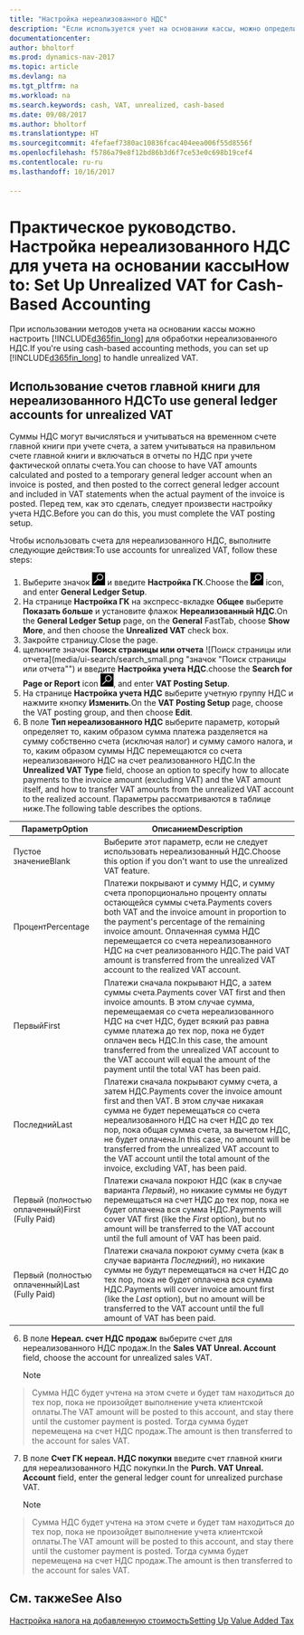 ```yaml
---
title: "Настройка нереализованного НДС"
description: "Если используется учет на основании кассы, можно определить способ обработки нереализованного НДС для продаж и покупок."
documentationcenter: 
author: bholtorf
ms.prod: dynamics-nav-2017
ms.topic: article
ms.devlang: na
ms.tgt_pltfrm: na
ms.workload: na
ms.search.keywords: cash, VAT, unrealized, cash-based
ms.date: 09/08/2017
ms.author: bholtorf
ms.translationtype: HT
ms.sourcegitcommit: 4fefaef7380ac10836fcac404eea006f55d8556f
ms.openlocfilehash: f5786a79e8f12bd86b3d6f7ce53e0c698b19cef4
ms.contentlocale: ru-ru
ms.lasthandoff: 10/16/2017

---
```


# <a name="how-to-set-up-unrealized-vat-for-cash-based-accounting"></a><span data-ttu-id="b8c85-103">Практическое руководство. Настройка нереализованного НДС для учета на основании кассы</span><span class="sxs-lookup"><span data-stu-id="b8c85-103">How to: Set Up Unrealized VAT for Cash-Based Accounting</span></span>
<span data-ttu-id="b8c85-104">При использовании методов учета на основании кассы можно настроить [!INCLUDE[d365fin_long](includes/d365fin_long_md.md)] для обработки нереализованного НДС.</span><span class="sxs-lookup"><span data-stu-id="b8c85-104">If you're using cash-based accounting methods, you can set up [!INCLUDE[d365fin_long](includes/d365fin_long_md.md)] to handle unrealized VAT.</span></span>

## <a name="to-use-general-ledger-accounts-for-unrealized-vat"></a><span data-ttu-id="b8c85-105">Использование счетов главной книги для нереализованного НДС</span><span class="sxs-lookup"><span data-stu-id="b8c85-105">To use general ledger accounts for unrealized VAT</span></span>
<span data-ttu-id="b8c85-106">Суммы НДС могут вычисляться и учитываться на временном счете главной книги при учете счета, а затем учитываться на правильном счете главной книги и включаться в отчеты по НДС при учете фактической оплаты счета.</span><span class="sxs-lookup"><span data-stu-id="b8c85-106">You can choose to have VAT amounts calculated and posted to a temporary general ledger account when an invoice is posted, and then posted to the correct general ledger account and included in VAT statements when the actual payment of the invoice is posted.</span></span> <span data-ttu-id="b8c85-107">Перед тем, как это сделать, следует произвести настройку учета НДС.</span><span class="sxs-lookup"><span data-stu-id="b8c85-107">Before you can do this, you must complete the VAT posting setup.</span></span>

<span data-ttu-id="b8c85-108">Чтобы использовать счета для нереализованного НДС, выполните следующие действия:</span><span class="sxs-lookup"><span data-stu-id="b8c85-108">To use accounts for unrealized VAT, follow these steps:</span></span>
1. <span data-ttu-id="b8c85-109">Выберите значок ![Поиск страницы или отчета](media/ui-search/search_small.png "Значок поиска страницы или отчета") и введите **Настройка ГК**.</span><span class="sxs-lookup"><span data-stu-id="b8c85-109">Choose the ![Search for Page or Report](media/ui-search/search_small.png "Search for Page or Report icon") icon, and enter **General Ledger Setup**.</span></span> 
2. <span data-ttu-id="b8c85-110">На странице **Настройка ГК** на экспресс-вкладке **Общее** выберите **Показать больше** и установите флажок **Нереализованный НДС**.</span><span class="sxs-lookup"><span data-stu-id="b8c85-110">On the **General Ledger Setup** page, on the **General** FastTab, choose **Show More**, and then choose the **Unrealized VAT** check box.</span></span>
3. <span data-ttu-id="b8c85-111">Закройте страницу.</span><span class="sxs-lookup"><span data-stu-id="b8c85-111">Close the page.</span></span>
4. <span data-ttu-id="b8c85-112">щелкните значок **Поиск страницы или отчета** ![Поиск страницы или отчета](media/ui-search/search_small.png "значок "Поиск страницы или отчета"") и введите **Настройка учета НДС**.</span><span class="sxs-lookup"><span data-stu-id="b8c85-112">choose the **Search for Page or Report** icon ![Search for Page or Report](media/ui-search/search_small.png "Search for Page or Report icon"), and enter **VAT Posting Setup**.</span></span> 
5. <span data-ttu-id="b8c85-113">На странице **Настройка учета НДС** выберите учетную группу НДС и нажмите кнопку **Изменить**.</span><span class="sxs-lookup"><span data-stu-id="b8c85-113">On the **VAT Posting Setup** page, choose the VAT posting group, and then choose **Edit**.</span></span> 
6. <span data-ttu-id="b8c85-114">В поле **Тип нереализованного НДС** выберите параметр, который определяет то, каким образом сумма платежа разделяется на сумму собственно счета (исключая налог) и сумму самого налога, и то, каким образом суммы НДС перемещаются со счета нереализованного НДС на счет реализованного НДС.</span><span class="sxs-lookup"><span data-stu-id="b8c85-114">In the **Unrealized VAT Type** field, choose an option to specify how to allocate payments to the invoice amount (excluding VAT) and the VAT amount itself, and how to transfer VAT amounts from the unrealized VAT account to the realized account.</span></span> <span data-ttu-id="b8c85-115">Параметры рассматриваются в таблице ниже.</span><span class="sxs-lookup"><span data-stu-id="b8c85-115">The following table describes the options.</span></span>

| <span data-ttu-id="b8c85-116">Параметр</span><span class="sxs-lookup"><span data-stu-id="b8c85-116">Option</span></span> | <span data-ttu-id="b8c85-117">Описанием</span><span class="sxs-lookup"><span data-stu-id="b8c85-117">Description</span></span> |
| --- | --- |
| <span data-ttu-id="b8c85-118">Пустое значение</span><span class="sxs-lookup"><span data-stu-id="b8c85-118">Blank</span></span> | <span data-ttu-id="b8c85-119">Выберите этот параметр, если не следует использовать нереализованный НДС.</span><span class="sxs-lookup"><span data-stu-id="b8c85-119">Choose this option if you don't want to use the unrealized VAT feature.</span></span> |
| <span data-ttu-id="b8c85-120">Процент</span><span class="sxs-lookup"><span data-stu-id="b8c85-120">Percentage</span></span> | <span data-ttu-id="b8c85-121">Платежи покрывают и сумму НДС, и сумму счета пропорционально проценту оплаты остающейся суммы счета.</span><span class="sxs-lookup"><span data-stu-id="b8c85-121">Payments covers both VAT and the invoice amount in proportion to the payment's percentage of the remaining invoice amount.</span></span> <span data-ttu-id="b8c85-122">Оплаченная сумма НДС перемещается со счета нереализованного НДС на счет реализованного НДС.</span><span class="sxs-lookup"><span data-stu-id="b8c85-122">The paid VAT amount is transferred from the unrealized VAT account to the realized VAT account.</span></span> |
| <span data-ttu-id="b8c85-123">Первый</span><span class="sxs-lookup"><span data-stu-id="b8c85-123">First</span></span> | <span data-ttu-id="b8c85-124">Платежи сначала покрывают НДС, а затем суммы счета.</span><span class="sxs-lookup"><span data-stu-id="b8c85-124">Payments cover VAT first and then invoice amounts.</span></span> <span data-ttu-id="b8c85-125">В этом случае сумма, перемещаемая со счета нереализованного НДС на счет НДС, будет всякий раз равна сумме платежа до тех пор, пока не будет оплачен весь НДС.</span><span class="sxs-lookup"><span data-stu-id="b8c85-125">In this case, the amount transferred from the unrealized VAT account to the VAT account will equal the amount of the payment until the total VAT has been paid.</span></span> |
| <span data-ttu-id="b8c85-126">Последний</span><span class="sxs-lookup"><span data-stu-id="b8c85-126">Last</span></span> | <span data-ttu-id="b8c85-127">Платежи сначала покрывают сумму счета, а затем НДС.</span><span class="sxs-lookup"><span data-stu-id="b8c85-127">Payments cover the invoice amount first and then VAT.</span></span> <span data-ttu-id="b8c85-128">В этом случае никакая сумма не будет перемещаться со счета нереализованного НДС на счет НДС до тех пор, пока общая сумма счета, за вычетом НДС, не будет оплачена.</span><span class="sxs-lookup"><span data-stu-id="b8c85-128">In this case, no amount will be transferred from the unrealized VAT account to the VAT account until the total amount of the invoice, excluding VAT, has been paid.</span></span> |
| <span data-ttu-id="b8c85-129">Первый (полностью оплаченный)</span><span class="sxs-lookup"><span data-stu-id="b8c85-129">First (Fully Paid)</span></span> | <span data-ttu-id="b8c85-130">Платежи сначала покроют НДС (как в случае варианта _Первый_), но никакие суммы не будут перемещаться на счет НДС до тех пор, пока не будет оплачена вся сумма НДС.</span><span class="sxs-lookup"><span data-stu-id="b8c85-130">Payments will cover VAT first (like the _First_ option), but no amount will be transferred to the VAT account until the full amount of VAT has been paid.</span></span> |
| <span data-ttu-id="b8c85-131">Первый (полностью оплаченный)</span><span class="sxs-lookup"><span data-stu-id="b8c85-131">Last (Fully Paid)</span></span> | <span data-ttu-id="b8c85-132">Платежи сначала покроют сумму счета (как в случае варианта _Последний_), но никакие суммы не будут перемещаться на счет НДС до тех пор, пока не будет оплачена вся сумма НДС.</span><span class="sxs-lookup"><span data-stu-id="b8c85-132">Payments will cover invoice amount first (like the _Last_ option), but no amount will be transferred to the VAT account until the full amount of VAT has been paid.</span></span> |

6. <span data-ttu-id="b8c85-133">В поле **Нереал. счет НДС продаж** выберите счет для нереализованного НДС продаж.</span><span class="sxs-lookup"><span data-stu-id="b8c85-133">In the **Sales VAT Unreal. Account** field, choose the account for unrealized sales VAT.</span></span>

    > [!NOTE]  
>   <span data-ttu-id="b8c85-134">Сумма НДС будет учтена на этом счете и будет там находиться до тех пор, пока не произойдет выполнение учета клиентской оплаты.</span><span class="sxs-lookup"><span data-stu-id="b8c85-134">The VAT amount will be posted to this account, and stay there until the customer payment is posted.</span></span> <span data-ttu-id="b8c85-135">Тогда сумма будет перемещена на счет НДС продаж.</span><span class="sxs-lookup"><span data-stu-id="b8c85-135">The amount is then transferred to the account for sales VAT.</span></span>
7. <span data-ttu-id="b8c85-136">В поле **Счет ГК нереал. НДС покупки** введите счет главной книги для нереализованного НДС покупки.</span><span class="sxs-lookup"><span data-stu-id="b8c85-136">In the **Purch. VAT Unreal. Account** field, enter the general ledger count for unrealized purchase VAT.</span></span>

    > [!NOTE]  
>   <span data-ttu-id="b8c85-137">Сумма НДС будет учтена на этом счете и будет там находиться до тех пор, пока не произойдет выполнение учета клиентской оплаты.</span><span class="sxs-lookup"><span data-stu-id="b8c85-137">The VAT amount will be posted to this account, and stay there until the customer payment is posted.</span></span> <span data-ttu-id="b8c85-138">Тогда сумма будет перемещена на счет НДС продаж.</span><span class="sxs-lookup"><span data-stu-id="b8c85-138">The amount is then transferred to the account for sales VAT.</span></span>

## <a name="see-also"></a><span data-ttu-id="b8c85-139">См. также</span><span class="sxs-lookup"><span data-stu-id="b8c85-139">See Also</span></span>
[<span data-ttu-id="b8c85-140">Настройка налога на добавленную стоимость</span><span class="sxs-lookup"><span data-stu-id="b8c85-140">Setting Up Value Added Tax</span></span>](finance-setup-vat.md)
